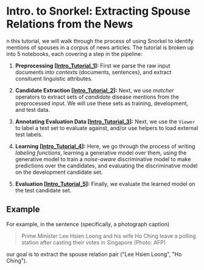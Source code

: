 # Intro. to Snorkel: Extracting Spouse Relations from the News

n this tutorial, we will walk through the process of using Snorkel to identify mentions of
spouses in a corpus of news articles.
The tutorial is broken up into 5 notebooks, each covering a step in the pipeline:

1. **Preprocessing [[Intro_Tutorial_1](Intro_Tutorial_1.ipynb)]:**
First we parse the raw input documents into _contexts_ (documents, sentences), and extract
consituent linguistic attributes.

2. **Candidate Extraction [[Intro_Tutorial_2](Intro_Tutorial_2.ipynb)]:**
Next, we use _matcher_ operators to extract sets of _candidate_ disease mentions from the
preprocessed input. We will use these sets as training, development, and test data.

3. **Annotating Evaluation Data [[Intro_Tutorial_3](Intro_Tutorial_3.ipynb)]:**
Next, we use the `Viewer` to label a test set to evaluate against, and/or use helpers to
load external test labels.

4. **Learning [[Intro_Tutorial_4](Intro_Tutorial_4.ipynb)]:**
Here, we go through the process of writing _labeling functions_, learning a generative
model over them, using the generative model to train a _noise-aware_ discriminative
model to make predictions over the candidates, and evaluating the discriminative model
on the development candidate set.

5. **Evaluation [[Intro_Tutorial_5](Intro_Tutorial_5.ipynb)]:**
Finally, we evaluate the learned model on the test candidate set.

## Example

For example, in the sentence (specifically, a photograph caption)
> Prime Minister Lee Hsien Loong and his wife Ho Ching leave a polling station after
> casting their votes in Singapore (Photo: AFP)

our goal is to extract the spouse relation pair ("Lee Hsien Loong", "Ho Ching").

